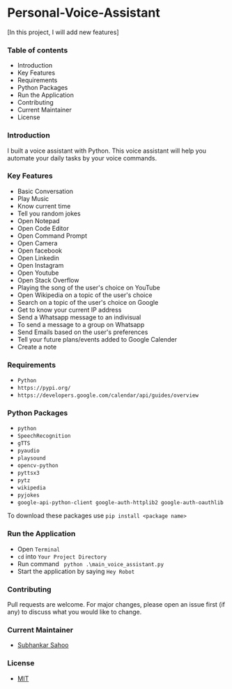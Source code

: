 # Personal-Voice-Assistant
[In this project, I will add new features]
 
### Table of contents

- Introduction
- Key Features 
- Requirements
- Python Packages
- Run the Application
- Contributing
- Current Maintainer
- License


### Introduction
I built a voice assistant with Python. This voice assistant will help you automate your daily tasks by your voice commands.


### Key Features
- Basic Conversation
- Play Music
- Know current time
- Tell you random jokes
- Open Notepad
- Open Code Editor
- Open Command Prompt
- Open Camera
- Open facebook
- Open Linkedin
- Open Instagram
- Open Youtube
- Open Stack Overflow
- Playing the song of the user's choice on YouTube
- Open Wikipedia on a topic of the user's choice
- Search on a topic of the user's choice on Google
- Get to know your current IP address
- Send a Whatsapp message to an indivisual
- To send a message to a group on Whatsapp
- Send Emails based on the user's preferences
- Tell your future plans/events added to Google Calender
- Create a note 

### Requirements
- `Python`
- `https://pypi.org/`
- `https://developers.google.com/calendar/api/guides/overview`


### Python Packages
- `python`
- `SpeechRecognition`
- `gTTS`
- `pyaudio`
- `playsound`
- `opencv-python`
- `pyttsx3`
- `pytz`
- `wikipedia`
- `pyjokes`
- `google-api-python-client google-auth-httplib2 google-auth-oauthlib`

To download these packages use `pip install <package name>`


### Run the Application
- Open `Terminal`
- `cd` into `Your Project Directory`
- Run command ` python .\main_voice_assistant.py`
- Start the application by saying `Hey Robot`


### Contributing

Pull requests are welcome. For major changes, please open an issue first (if any)
to discuss what you would like to change.


### Current Maintainer
- [Subhankar Sahoo](https://github.com/sahoo-subha)

### License

- [MIT](https://github.com/sahoo-subha/Personal-Voice-Assistant/blob/main/LICENSE)

